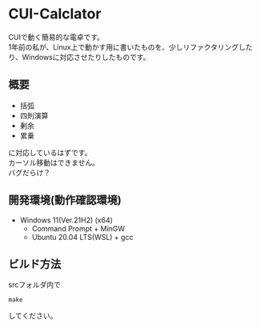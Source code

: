 # CUI-Calclator
CUIで動く簡易的な電卓です。  
1年前の私が、Linux上で動かす用に書いたものを、少しリファクタリングしたり、Windowsに対応させたりしたものです。

## 概要
+ 括弧
+ 四則演算
+ 剰余
+ 累乗

に対応しているはずです。  
カーソル移動はできません。  
バグだらけ？

## 開発環境(動作確認環境)
* Windows 11(Ver.21H2) (x64)
    + Command Prompt + MinGW
    + Ubuntu 20.04 LTS(WSL) + gcc

## ビルド方法
srcフォルダ内で
```
make
```
してください。
